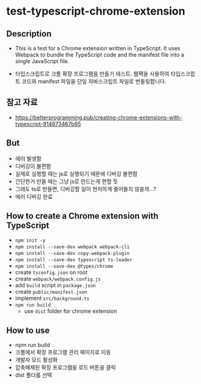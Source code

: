 # test-typescript-chrome-extension

## Description

- This is a test for a Chrome extension written in TypeScript. It uses Webpack to bundle the TypeScript code and the manifest file into a single JavaScript file.

- 타입스크립트로 크롬 확장 프로그램을 만들기 테스트. 웹팩을 사용하여 타입스크립트 코드와 manifest 파일을 단일 자바스크립트 파일로 번들링합니다.

## 참고 자료

- https://betterprogramming.pub/creating-chrome-extensions-with-typescript-914873467b65

## But

- 에러 발생함
- 디버깅이 불편함
- 실제로 실행할 때는 js로 실행되기 때문에 디버깅 불편함
- 간단한거 만들 때는 그냥 js로 만드는게 편할 듯
- 그래도 ts로 만들면, 디버깅할 일이 현저하게 줄어들지 않을까...?
- 에러 디버깅 완료

## How to create a Chrome extension with TypeScript

- `npm init -y`
- `npm install --save-dev webpack webpack-cli`
- `npm install --save-dev copy-webpack-plugin`
- `npm install --save-dev typescript ts-loader`
- `npm install --save-dev @types/chrome`
- create `tsconfig.json` on root
- create `webpack/webpack.config.js`
- add `build` script in `package.json`
- create `public/manifest.json`
- implement `src/background.ts`
- `npm run build`
  - use `dist` folder for chrome extension

## How to use

- npm run build
- 크롬에서 확장 프로그램 관리 페이지로 이동
- 개발자 모드 활성화
- 압축해제된 확장 프로그램을 로드 버튼을 클릭
- dist 폴더를 선택
